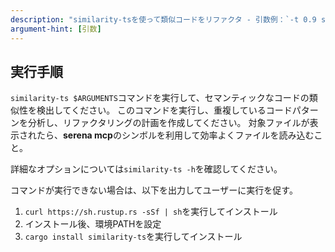 ```yaml
---
description: "similarity-tsを使って類似コードをリファクタ - 引数例：`-t 0.9 src/`（src/配下を厳しめでチェック）"
argument-hint: [引数]
---
```


## 実行手順

`similarity-ts $ARGUMENTS`コマンドを実行して、セマンティックなコードの類似性を検出してください。
このコマンドを実行し、重複しているコードパターンを分析し、リファクタリングの計画を作成してください。
対象ファイルが表示されたら、**serena mcp**のシンボルを利用して効率よくファイルを読み込むこと。

詳細なオプションについては`similarity-ts -h`を確認してください。

コマンドが実行できない場合は、以下を出力してユーザーに実行を促す。

1. `curl https://sh.rustup.rs -sSf | sh`を実行してインストール
2. インストール後、環境PATHを設定
3. `cargo install similarity-ts`を実行してインストール



<!--
ユーザー向けの説明

引数の例：
- （無し）
  - 現在のディレクトリを分析（デフォルト閾値0.87）
- `-t 0.9 src/`
  - src/ディレクトリを閾値0.9（厳しめ）で分析
- `-t 0.95 -p`
  - 閾値0.95（厳しい）でコード表示付きで分析
-->